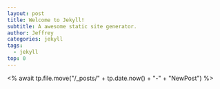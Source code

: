 ```yaml
---
layout: post
title: Welcome to Jekyll!
subtitle: A awesome static site generator.
author: Jeffrey
categories: jekyll
tags:
  - jekyll
top: 0
---
```

<% await tp.file.move("/_posts/" + tp.date.now() + "-" + "NewPost") %>